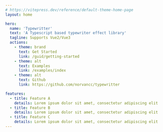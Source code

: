 ```yaml
---
# https://vitepress.dev/reference/default-theme-home-page
layout: home

hero:
  name: 'Typewritter'
  text: 'A Typescript based typewriter effect library'
  tagline: Supports Vue2/Vue3
  actions:
    - theme: brand
      text: Get Started
      link: /guid/getting-started
    - theme: alt
      text: Examples
      link: /examples/index
    - theme: alt
      text: Github
      link: https://github.com/norvancc/typewritter

features:
  - title: Feature A
    details: Lorem ipsum dolor sit amet, consectetur adipiscing elit
  - title: Feature B
    details: Lorem ipsum dolor sit amet, consectetur adipiscing elit
  - title: Feature C
    details: Lorem ipsum dolor sit amet, consectetur adipiscing elit
---
```

